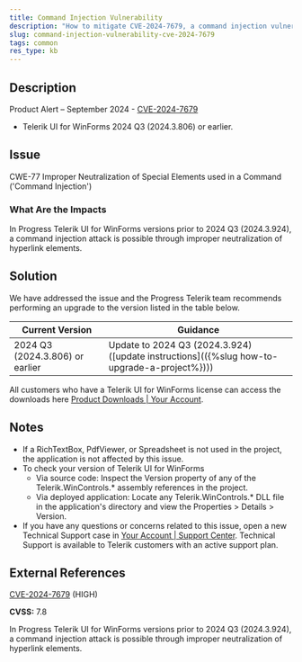 ```yaml
---
title: Command Injection Vulnerability
description: "How to mitigate CVE-2024-7679, a command injection vulnerability when using hyperlinks."
slug: command-injection-vulnerability-cve-2024-7679
tags: common
res_type: kb
---
```


## Description

Product Alert – September 2024 - [CVE-2024-7679](https://www.cve.org/CVERecord?id=CVE-2024-7679)

- Telerik UI for WinForms 2024 Q3 (2024.3.806) or earlier.

## Issue

CWE-77 Improper Neutralization of Special Elements used in a Command ('Command Injection')

### What Are the Impacts

In Progress Telerik UI for WinForms versions prior to 2024 Q3 (2024.3.924), a command injection attack is possible through improper neutralization of hyperlink elements.

## Solution

We have addressed the issue and the Progress Telerik team recommends performing an upgrade to the version listed in the table below.

| Current Version | Guidance |
|-----------------|----------|
| 2024 Q3 (2024.3.806) or earlier | Update to 2024 Q3 (2024.3.924) ([update instructions](({%slug how-to-upgrade-a-project%}))) |

All customers who have a Telerik UI for WinForms license can access the downloads here [Product Downloads | Your Account](https://www.telerik.com/account/downloads/product-download?product=RCWPF).

## Notes

- If a RichTextBox, PdfViewer, or Spreadsheet is not used in the project, the application is not affected by this issue.
- To check your version of Telerik UI for WinForms
  - Via source code: Inspect the Version property of any of the Telerik.WinControls.* assembly references in the project.
  - Via deployed application: Locate any Telerik.WinControls.* DLL file in the application's directory and view the Properties > Details > Version.
- If you have any questions or concerns related to this issue, open a new Technical Support case in [Your Account | Support Center](https://www.telerik.com/account/support-center/contact-us/). Technical Support is available to Telerik customers with an active support plan.

## External References

[CVE-2024-7679](https://www.cve.org/CVERecord?id=CVE-2024-7679) (HIGH)

**CVSS:** 7.8

In Progress Telerik UI for WinForms versions prior to 2024 Q3 (2024.3.924), a command injection attack is possible through improper neutralization of hyperlink elements.